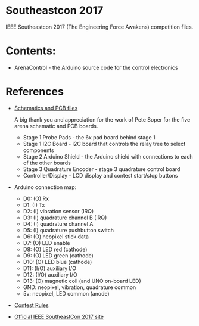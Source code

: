 # Southeastcon 2017 

IEEE Southeastcon 2017 (The Engineering Force Awakens) competition files.

# Contents:

* ArenaControl - the Arduino source code for the control electronics

# References

* [Schematics and PCB files](https://github.com/petesoper/arena-pcbs)

   A big thank you and appreciation for the work of Pete Soper for the five arena schematic and PCB boards.

   * Stage 1 Probe Pads - the 6x pad board behind stage 1
   * Stage 1 I2C Board - I2C board that controls the relay tree to select components
   * Stage 2 Arduino Shield - the Arduino shield with connections to each of the other boards
   * Stage 3 Quadrature Encoder - stage 3 quadrature control board
   * Controller/Display - LCD display and contest start/stop buttons
   
* Arduino connection map:

   *   D0:  (O) Rx
   *   D1:  (I) Tx
   *   D2:  (I) vibration sensor (IRQ)
   *   D3:  (I) quadrature channel B (IRQ)
   *   D4:  (I) quadrature channel A
   *   D5:  (I) quadrature pushbutton switch
   *   D6:  (O) neopixel stick data
   *   D7:  (O) LED enable
   *   D8:  (O) LED red (cathode)
   *   D9:  (O) LED green (cathode)
   *   D10: (O) LED blue (cathode)
   *   D11: (I/O) auxiliary I/O
   *   D12: (I/O) auxiliary I/O
   *   D13: (O) magnetic coil (and UNO on-board LED)
   *   GND: neopixel, vibration, quadrature common
   *   5v:  neopixel, LED common (anode)

* [Contest Rules](http://sites.ieee.org/southeastcon2017/files/2016/10/MMXVII-October-9-release.pdf)

* [Official IEEE SoutheastCon 2017 site](http://sites.ieee.org/southeastcon2017)
